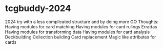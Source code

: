 # tcgbuddy-2024

2024 try with a less complicated structure and by doing more
GO
Thoughts:
Having modules for card matching
Having modules for card rulings
Errattas
Having modules for transforming data
Having modules for card analysis
Deckbuilding
Collection building
Card replacement
Magic like attributes for cards